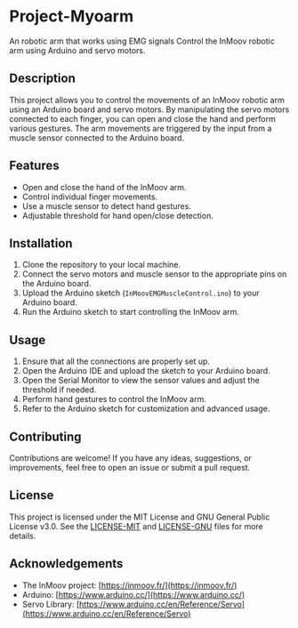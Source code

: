# Project-Myoarm
An robotic arm that works using EMG signals
Control the InMoov robotic arm using Arduino and servo motors.

## Description

This project allows you to control the movements of an InMoov robotic arm using an Arduino board and servo motors. By manipulating the servo motors connected to each finger, you can open and close the hand and perform various gestures. The arm movements are triggered by the input from a muscle sensor connected to the Arduino board.

## Features

- Open and close the hand of the InMoov arm.
- Control individual finger movements.
- Use a muscle sensor to detect hand gestures.
- Adjustable threshold for hand open/close detection.

## Installation

1. Clone the repository to your local machine.
2. Connect the servo motors and muscle sensor to the appropriate pins on the Arduino board.
3. Upload the Arduino sketch (`InMoovEMGMuscleControl.ino`) to your Arduino board.
4. Run the Arduino sketch to start controlling the InMoov arm.

## Usage

1. Ensure that all the connections are properly set up.
2. Open the Arduino IDE and upload the sketch to your Arduino board.
3. Open the Serial Monitor to view the sensor values and adjust the threshold if needed.
4. Perform hand gestures to control the InMoov arm.
5. Refer to the Arduino sketch for customization and advanced usage.

## Contributing

Contributions are welcome! If you have any ideas, suggestions, or improvements, feel free to open an issue or submit a pull request.

## License

This project is licensed under the MIT License and GNU General Public License v3.0. See the [LICENSE-MIT](LICENSE-MIT) and [LICENSE-GNU](LICENSE-GNU) files for more details.

## Acknowledgements

- The InMoov project: [https://inmoov.fr/](https://inmoov.fr/)
- Arduino: [https://www.arduino.cc/](https://www.arduino.cc/)
- Servo Library: [https://www.arduino.cc/en/Reference/Servo](https://www.arduino.cc/en/Reference/Servo)
